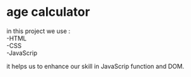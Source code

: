 # age calculator

in this project we use :
<br>-HTML <br>
-CSS <br>
-JavaScrip <br>

it helps us to enhance our skill in JavaScrip function and DOM.
